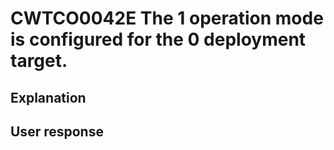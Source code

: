 # CWTCO0042E The 1 operation mode is configured for the 0 deployment target.

## Explanation

## User response